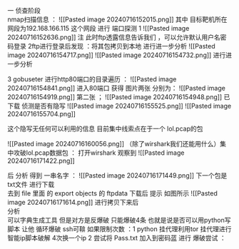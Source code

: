 一 侦查阶段  
 nmap扫描信息  ：
 ![[Pasted image 20240716152015.png]]
 其中 目标靶机所在网段为192.168.166.115  这个网段 
 进行 端口探测 
 1 ![[Pasted image 20240716152636.png]]
 注  此时ftp透露信息告诉我们 ，可以允许默认用户名密码登录 
2ftp进行登录后发现 ：将其包拷贝到本地 进行进一步分析 
![[Pasted image 20240716154717.png]]
![[Pasted image 20240716154732.png]]
进行进一步分析  


3  gobuseter 进行http80端口的目录遍历 ：
![[Pasted image 20240716154841.png]]
进入80端口 获得 图片两张 
分别为：
![[Pasted image 20240716154919.png]]
第二张 ；
![[Pasted image 20240716154948.png]]
已下载 侦测是否有隐写 
![[Pasted image 20240716155525.png]]
![[Pasted image 20240716155704.png]]



这个隐写无任何可以利用的信息  目前集中线索点在于一个 lol.pcap的包 

![[Pasted image 20240716160056.png]]
（除了wirshark我们还能用什么）集中攻破lol.pcap数据包 ：
打开wirshark 观察到  ![[Pasted image 20240716171422.png]]




后 分析  得到 一串名字 ：
![[Pasted image 20240716171449.png]]
下一个包是 txt文件  进行下载  
去到 file 里面 的 export objects 的 ftpdata 下载后 提示 如图所示 
![[Pasted image 20240716171614.png]]
进行拷贝下来后  
分析  
可以字典生成工具   但是对方是反爆破 只能爆破4条 也就是说是否可以用python写脚本 让他 循环爆破 ssh可鞥
如果限制次数 ：1 python 挂代理利用tor 挂代理进行智能ip脚本破解  4次换一个ip
2 
尝试将 Pass.txt 加入到密码蓝 进行 爆破尝试 ：
